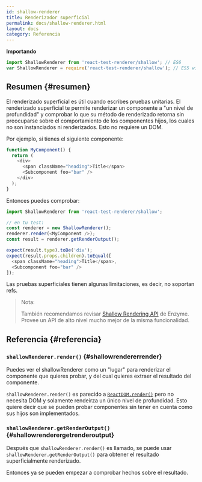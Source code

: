 ```yaml
---
id: shallow-renderer
title: Renderizador superficial
permalink: docs/shallow-renderer.html
layout: docs
category: Referencia
---
```


**Importando**

```javascript
import ShallowRenderer from 'react-test-renderer/shallow'; // ES6
var ShallowRenderer = require('react-test-renderer/shallow'); // ES5 with npm
```

## Resumen {#resumen}

El renderizado superficial es útil cuando escribes pruebas unitarias. El renderizado superficial te permite renderizar un componente a "un nivel de profundidad" y comprobar lo que su método de renderizado retorna sin preocuparse sobre el comportamiento de los componentes hijos, los cuales no son instanciados ni renderizados. Esto no requiere un DOM.

Por ejemplo, si tienes el siguiente componente:

```javascript
function MyComponent() {
  return (
    <div>
      <span className="heading">Title</span>
      <Subcomponent foo="bar" />
    </div>
  );
}
```

Entonces puedes comprobar:

```javascript
import ShallowRenderer from 'react-test-renderer/shallow';

// en tu test:
const renderer = new ShallowRenderer();
renderer.render(<MyComponent />);
const result = renderer.getRenderOutput();

expect(result.type).toBe('div');
expect(result.props.children).toEqual([
  <span className="heading">Title</span>,
  <Subcomponent foo="bar" />
]);
```

Las pruebas superficiales tienen algunas limitaciones, es decir, no soportan refs.

> Nota:
>
> También recomendamos revisar [Shallow Rendering API](http://airbnb.io/enzyme/docs/api/shallow.html) de Enzyme. Provee un API de alto nivel mucho mejor de la misma funcionalidad.

## Referencia {#referencia}

### `shallowRenderer.render()` {#shallowrendererrender}

Puedes ver el shallowRenderer como un "lugar" para renderizar el componente que quieres probar, y del cual quieres extraer el resultado del componente.

`shallowRenderer.render()` es parecido a [`ReactDOM.render()`](/docs/react-dom.html#render) pero no necesita DOM y solamente rendeirza un único nivel de profundidad. Esto quiere decir que se pueden probar componentes sin tener en cuenta como sus hijos son implementados.

### `shallowRenderer.getRenderOutput()` {#shallowrenderergetrenderoutput}

Después que `shallowRenderer.render()` es llamado, se puede usar `shallowRenderer.getRenderOutput()` para obtener el resultado superficialmente renderizado.

Entonces ya se pueden empezar a comprobar hechos sobre el resultado.
